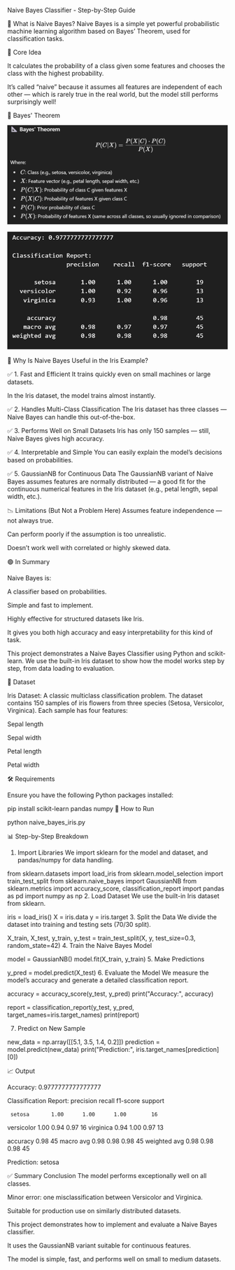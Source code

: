 Naive Bayes Classifier - Step-by-Step Guide

🤖 What is Naive Bayes?
Naive Bayes is a simple yet powerful probabilistic machine learning algorithm based on Bayes’ Theorem, used for classification tasks.

🧠 Core Idea

It calculates the probability of a class given some features and chooses the class with the highest probability.

It’s called “naive” because it assumes all features are independent of each other — which is rarely true in the real world, but the model still performs surprisingly well!

📐 Bayes' Theorem

![1754470350808](image/README/1754470350808.png)

![1754470392827](image/README/1754470392827.png)

📌 Why Is Naive Bayes Useful in the Iris Example?


✅ 1. Fast and Efficient
It trains quickly even on small machines or large datasets.

In the Iris dataset, the model trains almost instantly.

✅ 2. Handles Multi-Class Classification
The Iris dataset has three classes — Naive Bayes can handle this out-of-the-box.

✅ 3. Performs Well on Small Datasets
Iris has only 150 samples — still, Naive Bayes gives high accuracy.

✅ 4. Interpretable and Simple
You can easily explain the model’s decisions based on probabilities.

✅ 5. GaussianNB for Continuous Data
The GaussianNB variant of Naive Bayes assumes features are normally distributed — a good fit for the continuous numerical features in the Iris dataset (e.g., petal length, sepal width, etc.).

📉 Limitations (But Not a Problem Here)
Assumes feature independence — not always true.

Can perform poorly if the assumption is too unrealistic.

Doesn’t work well with correlated or highly skewed data.

🟢 In Summary

Naive Bayes is:

A classifier based on probabilities.

Simple and fast to implement.

Highly effective for structured datasets like Iris.

It gives you both high accuracy and easy interpretability for this kind of task.

This project demonstrates a Naive Bayes Classifier using Python and scikit-learn. We use the built-in Iris dataset to show how the model works step by step, from data loading to evaluation.

🌼 Dataset

Iris Dataset: A classic multiclass classification problem. The dataset contains 150 samples of iris flowers from three species (Setosa, Versicolor, Virginica). Each sample has four features:

Sepal length

Sepal width

Petal length

Petal width

🛠️ Requirements

Ensure you have the following Python packages installed:


pip install scikit-learn pandas numpy
🚀 How to Run

python naive_bayes_iris.py

📊 Step-by-Step Breakdown
1. Import Libraries
We import sklearn for the model and dataset, and pandas/numpy for data handling.

from sklearn.datasets import load_iris
from sklearn.model_selection import train_test_split
from sklearn.naive_bayes import GaussianNB
from sklearn.metrics import accuracy_score, classification_report
import pandas as pd
import numpy as np
2. Load Dataset
We use the built-in Iris dataset from sklearn.


iris = load_iris()
X = iris.data
y = iris.target
3. Split the Data
We divide the dataset into training and testing sets (70/30 split).


X_train, X_test, y_train, y_test = train_test_split(X, y, test_size=0.3, random_state=42)
4. Train the Naive Bayes Model

model = GaussianNB()
model.fit(X_train, y_train)
5. Make Predictions

y_pred = model.predict(X_test)
6. Evaluate the Model
We measure the model’s accuracy and generate a detailed classification report.



accuracy = accuracy_score(y_test, y_pred)
print(\"Accuracy:\", accuracy)

report = classification_report(y_test, y_pred, target_names=iris.target_names)
print(report)

7. Predict on New Sample

new_data = np.array([[5.1, 3.5, 1.4, 0.2]])
prediction = model.predict(new_data)
print(\"Prediction:\", iris.target_names[prediction][0])

📈 Output 

Accuracy: 0.9777777777777777

Classification Report:
              precision    recall  f1-score   support

     setosa       1.00      1.00      1.00        16
 versicolor       1.00      0.94      0.97        16
  virginica       0.94      1.00      0.97        13

accuracy                           0.98        45
macro avg       0.98      0.98      0.98        45
weighted avg    0.98      0.98      0.98        45

Prediction: setosa

✅ Summary
Conclusion
The model performs exceptionally well on all classes.

Minor error: one misclassification between Versicolor and Virginica.

Suitable for production use on similarly distributed datasets.

This project demonstrates how to implement and evaluate a Naive Bayes classifier.

It uses the GaussianNB variant suitable for continuous features.

The model is simple, fast, and performs well on small to medium datasets.